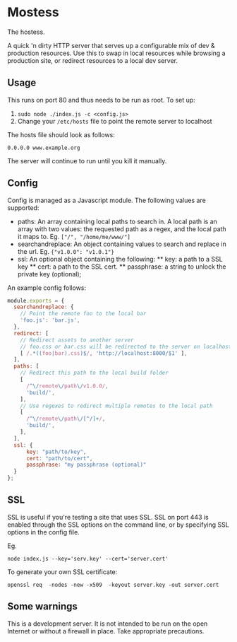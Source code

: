 Mostess
=======
The hostess.

A quick 'n dirty HTTP server that serves up a configurable mix of dev &
production resources. Use this to swap in local resources while browsing a
production site, or redirect resources to a local dev server.

Usage
-----
This runs on port 80 and thus needs to be run as root. To set up:

1. `sudo node ./index.js -c <config.js>`
2. Change your `/etc/hosts` file to point the remote server to localhost

The hosts file should look as follows:

```
0.0.0.0	www.example.org
```
The server will continue to run until you kill it manually.

Config
------
Config is managed as a Javascript module. The following values are supported:

* paths: An array containing local paths to search in. A local path is an array with two
  values: the requested path as a regex, and the local path it maps to. Eg. `["/", "/home/me/www/"]`
* searchandreplace: An object containing values to search and replace in the url. Eg. `{"v1.0.0": "v1.0.1"}`
* ssl: An optional object containing the following:
** key: a path to a SSL key
** cert: a path to the SSL cert.
** passphrase: a string to unlock the private key (optional);

An example config follows:

``` js
module.exports = {
  searchandreplace: {
    // Point the remote foo to the local bar
    'foo.js': 'bar.js',
  },
  redirect: [
    // Redirect assets to another server
    // foo.css or bar.css will be redirected to the server on localhost:8000
    [ /.*((foo|bar).css)$/, 'http://localhost:8000/$1' ],
  ],
  paths: [
    // Redirect this path to the local build folder
    [
      /^\/remote\/path\/v1.0.0/,
      'build/',
    ],
    // Use regexes to redirect multiple remotes to the local path
    [
      /^\/remote\/path\/[^/]+/,
      'build/',
    ],
  ],
  ssl: {
      key: "path/to/key",
      cert: "path/to/cert",
      passphrase: "my passphrase (optional)"
  }
};

```

SSL
------

SSL is useful if you're testing a site that uses SSL. SSL on port 443 is enabled
through the SSL options on the command line, or by specifying SSL options in the
config file.

Eg.

````
node index.js --key='serv.key' --cert='server.cert'
````

To generate your own SSL certificate:

````
openssl req  -nodes -new -x509  -keyout server.key -out server.cert
````

Some warnings
-------------
This is a development server. It is not intended to be run on the open Internet
or without a firewall in place. Take appropriate precautions.
